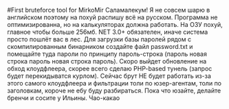 ﻿#First bruteforce tool for MirkoMir
Саламалекум! Я не совсем шарю в английском поэтому на похуй распишу всё на русском.
Программа не оптимизированна, но на калькуляторах должна работать. На ОЗУ похуй, главное чтобы больше 256мб.
NET 3.0+ обязателен, иначе система просто пошлёт вас в лес. Для загрузки базы паролей рядом с скомпилированным бинарником
создайте файл password.txt и помещайте туда пароли по принципу пароль-строка (пароль новая строка пароль новая строка пароль).
Скоро выйдет обновление на обход клоудфлеера, скорее всего сделаю PHP-based тунель (запрос будет перекидыватся курлом).
Сейчас брут НЕ будет работать из-за этого самого клоудфлеера и фильтрации толи по юзер-агентам, толи по заголовкам, короче не ебу
буду разбираться. Пока что юзайте, делайте бренчи и сосите у Ильины. Чао-какао